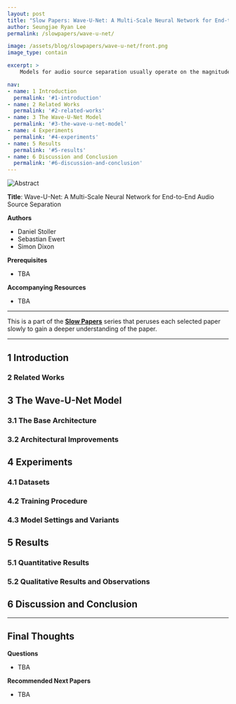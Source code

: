```yaml
---
layout: post
title: "Slow Papers: Wave-U-Net: A Multi-Scale Neural Network for End-to-End Audio Source Separation (Stoller et al., 2018)"
author: Seungjae Ryan Lee
permalink: /slowpapers/wave-u-net/

image: /assets/blog/slowpapers/wave-u-net/front.png
image_type: contain

excerpt: >
    Models for audio source separation usually operate on the magnitude spectrum, which ignores phase information and makes separation performance dependant on hyper-parameters for the spectral front-end. Therefore, we investigate end-to-end source separation in the time-domain, which allows modelling phase information and avoids fixed spectral transformations. Due to high sampling rates for audio, employing a long temporal input context on the sample level is difficult, but required for high quality separation results because of long-range temporal correlations. In this context, we propose the Wave-U-Net, an adaptation of the U-Net to the one-dimensional time domain, which repeatedly resamples feature maps to compute and combine features at different time scales. We introduce further architectural improvements, including an output layer that enforces source additivity, an upsampling technique and a context-aware prediction framework to reduce output artifacts. Experiments for singing voice separation indicate that our architecture yields a performance comparable to a state-of-the-art spectrogram-based U-Net architecture, given the same data. Finally, we reveal a problem with outliers in the currently used SDR evaluation metrics and suggest reporting rank-based statistics to alleviate this problem.

nav:
- name: 1 Introduction
  permalink: '#1-introduction'
- name: 2 Related Works
  permalink: '#2-related-works'
- name: 3 The Wave-U-Net Model
  permalink: '#3-the-wave-u-net-model'
- name: 4 Experiments
  permalink: '#4-experiments'
- name: 5 Results
  permalink: '#5-results'
- name: 6 Discussion and Conclusion
  permalink: '#6-discussion-and-conclusion'
---
```


![Abstract](/assets/blog/slowpapers/wave-u-net/front.png)

**Title**: Wave-U-Net: A Multi-Scale Neural Network for End-to-End Audio Source Separation

**Authors**
<div>
<ul class="slowpapers__authors">
  <li>Daniel Stoller</li>
  <li>Sebastian Ewert</li>
  <li>Simon Dixon</li>
</ul>
</div>

**Prerequisites**
 - TBA

**Accompanying Resources**
 - TBA

<hr/>

This is a part of the [**Slow Papers**](/slowpapers) series that peruses each selected paper slowly to gain a deeper understanding of the paper.

<hr/>



## 1 Introduction
### 2 Related Works
## 3 The Wave-U-Net Model
### 3.1 The Base Architecture
### 3.2 Architectural Improvements
## 4 Experiments
### 4.1 Datasets
### 4.2 Training Procedure
### 4.3 Model Settings and Variants
## 5 Results
### 5.1 Quantitative Results
### 5.2 Qualitative Results and Observations
## 6 Discussion and Conclusion

<hr/>



## Final Thoughts

**Questions**
 - TBA

**Recommended Next Papers**
 - TBA
